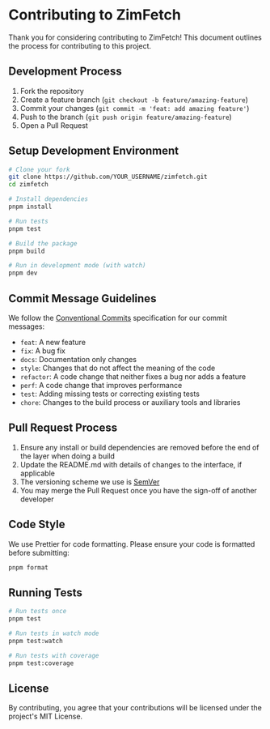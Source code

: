 # Contributing to ZimFetch

Thank you for considering contributing to ZimFetch! This document outlines the process for contributing to this project.

## Development Process

1. Fork the repository
2. Create a feature branch (`git checkout -b feature/amazing-feature`)
3. Commit your changes (`git commit -m 'feat: add amazing feature'`)
4. Push to the branch (`git push origin feature/amazing-feature`)
5. Open a Pull Request

## Setup Development Environment

```bash
# Clone your fork
git clone https://github.com/YOUR_USERNAME/zimfetch.git
cd zimfetch

# Install dependencies
pnpm install

# Run tests
pnpm test

# Build the package
pnpm build

# Run in development mode (with watch)
pnpm dev
```

## Commit Message Guidelines

We follow the [Conventional Commits](https://www.conventionalcommits.org/) specification for our commit messages:

- `feat`: A new feature
- `fix`: A bug fix
- `docs`: Documentation only changes
- `style`: Changes that do not affect the meaning of the code
- `refactor`: A code change that neither fixes a bug nor adds a feature
- `perf`: A code change that improves performance
- `test`: Adding missing tests or correcting existing tests
- `chore`: Changes to the build process or auxiliary tools and libraries

## Pull Request Process

1. Ensure any install or build dependencies are removed before the end of the layer when doing a build
2. Update the README.md with details of changes to the interface, if applicable
3. The versioning scheme we use is [SemVer](http://semver.org/)
4. You may merge the Pull Request once you have the sign-off of another developer

## Code Style

We use Prettier for code formatting. Please ensure your code is formatted before submitting:

```bash
pnpm format
```

## Running Tests

```bash
# Run tests once
pnpm test

# Run tests in watch mode
pnpm test:watch

# Run tests with coverage
pnpm test:coverage
```

## License

By contributing, you agree that your contributions will be licensed under the project's MIT License.
